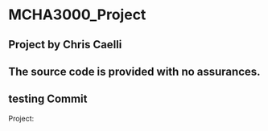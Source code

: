 # MCHA3000_Project
## Project by Chris Caelli
## The source code is provided with no assurances.
## testing Commit

Project:
 